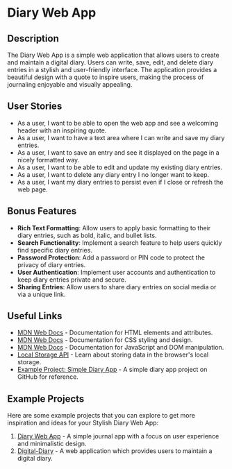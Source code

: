 
# Diary Web App

## Description
The Diary Web App is a simple web application that allows users to create and maintain a digital diary. Users can write, save, edit, and delete diary entries in a stylish and user-friendly interface. The application provides a beautiful design with a quote to inspire users, making the process of journaling enjoyable and visually appealing.

## User Stories
- As a user, I want to be able to open the web app and see a welcoming header with an inspiring quote.
- As a user, I want to have a text area where I can write and save my diary entries.
- As a user, I want to save an entry and see it displayed on the page in a nicely formatted way.
- As a user, I want to be able to edit and update my existing diary entries.
- As a user, I want to delete any diary entry I no longer want to keep.
- As a user, I want my diary entries to persist even if I close or refresh the web page.

## Bonus Features
- **Rich Text Formatting**: Allow users to apply basic formatting to their diary entries, such as bold, italic, and bullet lists.
- **Search Functionality**: Implement a search feature to help users quickly find specific diary entries.
- **Password Protection**: Add a password or PIN code to protect the privacy of diary entries.
- **User Authentication**: Implement user accounts and authentication to keep diary entries private and secure.
- **Sharing Entries**: Allow users to share diary entries on social media or via a unique link.

## Useful Links
- [MDN Web Docs](https://developer.mozilla.org/en-US/docs/Web/HTML) - Documentation for HTML elements and attributes.
- [MDN Web Docs](https://developer.mozilla.org/en-US/docs/Web/CSS) - Documentation for CSS styling and design.
- [MDN Web Docs](https://developer.mozilla.org/en-US/docs/Web/JavaScript) - Documentation for JavaScript and DOM manipulation.
- [Local Storage API](https://developer.mozilla.org/en-US/docs/Web/API/Window/localStorage) - Learn about storing data in the browser's local storage.
- [Example Project: Simple Diary App](https://github.com/thecyberbuzz/anycode/tree/main/DIERY) - A simple diary app project on GitHub for reference.

## Example Projects
Here are some example projects that you can explore to get more inspiration and ideas for your Stylish Diary Web App:


1. [Diary Web App](https://github.com/thecyberbuzz/anycode/tree/main/DIERY) - A simple journal app with a focus on user experience and minimalistic design.
3. [Digital-Diary](https://github.com/RishitaReddyChilla/Digital-Diary-web-development-project) - A web application which provides users to maintain a digital diary.

